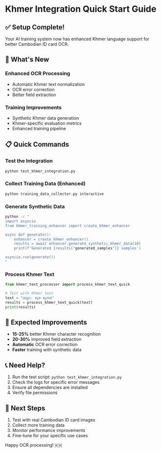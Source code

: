 # Khmer Integration Quick Start Guide

## ✅ Setup Complete!

Your AI training system now has enhanced Khmer language support for better Cambodian ID card OCR.

## 🚀 What's New

### Enhanced OCR Processing
- Automatic Khmer text normalization
- OCR error correction
- Better field extraction

### Training Improvements
- Synthetic Khmer data generation
- Khmer-specific evaluation metrics
- Enhanced training pipeline

## 📋 Quick Commands

### Test the Integration
```bash
python test_khmer_integration.py
```

### Collect Training Data (Enhanced)
```bash
python training_data_collector.py interactive
```

### Generate Synthetic Data
```bash
python -c "
import asyncio
from khmer_training_enhancer import create_khmer_enhancer

async def generate():
    enhancer = create_khmer_enhancer()
    results = await enhancer.generate_synthetic_khmer_data(10)
    print(f'Generated {results["generated_samples"]} samples')

asyncio.run(generate())
"
```

### Process Khmer Text
```python
from khmer_text_processor import process_khmer_text_quick

# Test with Khmer text
text = "ឈ្មោះ: សុខ សុភាព"
results = process_khmer_text_quick(text)
print(results)
```

## 🎯 Expected Improvements

- **15-25%** better Khmer character recognition
- **20-30%** improved field extraction
- **Automatic** OCR error correction
- **Faster** training with synthetic data

## 📞 Need Help?

1. Run the test script: `python test_khmer_integration.py`
2. Check the logs for specific error messages
3. Ensure all dependencies are installed
4. Verify file permissions

## 🔄 Next Steps

1. Test with real Cambodian ID card images
2. Collect more training data
3. Monitor performance improvements
4. Fine-tune for your specific use cases

Happy OCR processing! 🇰🇭
